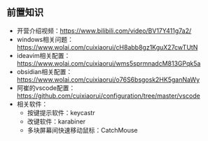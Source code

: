 ## 前置知识

- 开营介绍视频：https://www.bilibili.com/video/BV17Y411g7a2/
- windows相关问题：https://www.wolai.com/cuixiaorui/cH8abb8gz1KguX27cwTUtN
- ideavim相关配置：https://www.wolai.com/cuixiaorui/wms5sprmnadcM813GPqk5a
- obsidian相关配置：https://www.wolai.com/cuixiaorui/o76S6bsgosk2HK5ganNaWy
- 阿崔的vscode配置：https://github.com/cuixiaorui/configuration/tree/master/vscode
- 相关软件：
  - 按键提示软件：keycastr
  - 改键软件：karabiner
  - 多块屏幕间快速移动鼠标：CatchMouse 
  
